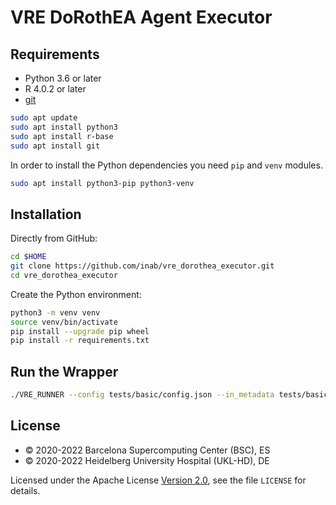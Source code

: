# VRE DoRothEA Agent Executor

## Requirements

- Python 3.6 or later
- R 4.0.2 or later
- [git](https://git-scm.com/downloads)

```bash
sudo apt update
sudo apt install python3
sudo apt install r-base
sudo apt install git
```
In order to install the Python dependencies you need `pip` and `venv` modules.

```bash
sudo apt install python3-pip python3-venv
```

## Installation

Directly from GitHub:

```bash
cd $HOME
git clone https://github.com/inab/vre_dorothea_executor.git
cd vre_dorothea_executor
```

Create the Python environment:

```bash
python3 -m venv venv
source venv/bin/activate
pip install --upgrade pip wheel
pip install -r requirements.txt
```

## Run the Wrapper

```bash
./VRE_RUNNER --config tests/basic/config.json --in_metadata tests/basic/in_metadata.json --out_metadata out_metadata.json --log_file VRE_RUNNER.log
```

## License
* © 2020-2022 Barcelona Supercomputing Center (BSC), ES
* © 2020-2022 Heidelberg University Hospital (UKL-HD), DE

Licensed under the Apache License [Version 2.0](https://www.apache.org/licenses/LICENSE-2.0), see the file `LICENSE` for details.